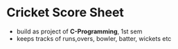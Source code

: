 # Cricket Score Sheet <br>
- build as project of **C-Programming**, 1st sem
- keeps tracks of runs,overs, bowler, batter, wickets etc <br>

